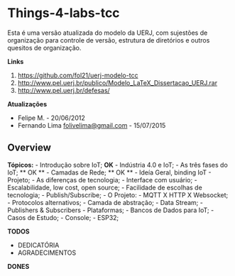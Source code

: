 # Things-4-labs-tcc

Esta é uma versão atualizada do modelo da UERJ, com sujestões de organização para
controle de versão, estrutura de diretórios e outros quesitos de organização.

**Links**
1. <https://github.com/fol21/uerj-modelo-tcc>
2. <http://www.pel.uerj.br/publico/Modelo_LaTeX_Dissertacao_UERJ.rar>
3. <http://www.pel.uerj.br/defesas/>

**Atualizações**
- Felipe M. - 20/06/2012
- Fernando Lima <folivelima@gmail.com> - 15/07/2015


## Overview 

**Tópicos:**
	- Introdução sobre IoT; **OK**
		- Indústria 4.0 e IoT; 
		- As três fases do IoT; ** OK **
		- Camadas de Rede;  ** OK **
	- Ideía Geral, binding IoT - Projeto;
		- As diferenças de tecnologia;
		- Interface com usuário;
		- Escalabilidade, low cost, open source;
		- Facilidade de escolhas de tecnologia;	
		- Publish/Subscribe;
	- O Projeto:
		- MQTT X HTTP X Websocket;
		- Protocolos alternativos;
		- Camada de abstração;
		- Data Stream;
		- Publishers & Subscribers
		- Plataformas;
		- Bancos de Dados para IoT;
	- Casos de Estudo;
		- Console;
		- ESP32;



**TODOS**

- DEDICATÓRIA
- AGRADECIMENTOS


**DONES**


